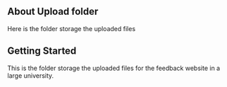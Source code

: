 ## About <a name = "about">Upload folder</a>

Here is the folder storage the uploaded files

## Getting Started

This is the folder storage the uploaded files for the feedback website in a large university.
